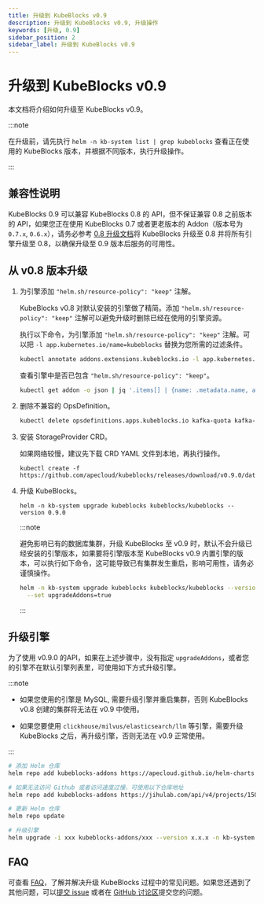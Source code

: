 ```yaml
---
title: 升级到 KubeBlocks v0.9
description: 升级到 KubeBlocks v0.9, 升级操作
keywords: [升级, 0.9]
sidebar_position: 2
sidebar_label: 升级到 KubeBlocks v0.9
---
```


# 升级到 KubeBlocks v0.9

本文档将介绍如何升级至 KubeBlocks v0.9。

:::note

在升级前，请先执行 `helm -n kb-system list | grep kubeblocks` 查看正在使用的 KubeBlocks 版本，并根据不同版本，执行升级操作。

:::

## 兼容性说明

KubeBlocks 0.9 可以兼容 KubeBlocks 0.8 的 API，但不保证兼容 0.8 之前版本的 API，如果您正在使用 KubeBlocks 0.7 或者更老版本的 Addon（版本号为 `0.7.x`, `0.6.x`），请务必参考 [0.8 升级文档](./upgrade-kubeblocks-to-0.8.md)将 KubeBlocks 升级至 0.8 并将所有引擎升级至 0.8，以确保升级至 0.9 版本后服务的可用性。

## 从 v0.8 版本升级

1. 为引擎添加 `"helm.sh/resource-policy": "keep"` 注解。

    KubeBlocks v0.8 对默认安装的引擎做了精简。添加 `"helm.sh/resource-policy": "keep"` 注解可以避免升级时删除已经在使用的引擎资源。

    执行以下命令，为引擎添加 `"helm.sh/resource-policy": "keep"` 注解。可以把 `-l app.kubernetes.io/name=kubeblocks` 替换为您所需的过滤条件。

    ```bash
    kubectl annotate addons.extensions.kubeblocks.io -l app.kubernetes.io/name=kubeblocks helm.sh/resource-policy=keep
    ```

    查看引擎中是否已包含 `"helm.sh/resource-policy": "keep"`。

    ```bash
    kubectl get addon -o json | jq '.items[] | {name: .metadata.name, annotations: .metadata.annotations}'
    ```

2. 删除不兼容的 OpsDefinition。

   ```bash
   kubectl delete opsdefinitions.apps.kubeblocks.io kafka-quota kafka-topic kafka-user-acl switchover
   ```

3. 安装 StorageProvider CRD。

   如果网络较慢，建议先下载 CRD YAML 文件到本地，再执行操作。

    ```shell
    kubectl create -f https://github.com/apecloud/kubeblocks/releases/download/v0.9.0/dataprotection.kubeblocks.io_storageproviders.yaml
    ```

4. 升级 KubeBlocks。

    ```shell
    helm -n kb-system upgrade kubeblocks kubeblocks/kubeblocks --version 0.9.0
    ```

    :::note

    避免影响已有的数据库集群，升级 KubeBlocks 至 v0.9 时，默认不会升级已经安装的引擎版本，如果要将引擎版本至 KubeBlocks v0.9 内置引擎的版本，可以执行如下命令，这可能导致已有集群发生重启，影响可用性，请务必谨慎操作。

    ```bash
    helm -n kb-system upgrade kubeblocks kubeblocks/kubeblocks --version 0.9.0 \
      --set upgradeAddons=true
    ```

    :::

## 升级引擎

为了使用 v0.9.0 的API，如果在上述步骤中，没有指定 `upgradeAddons`，或者您的引擎不在默认引擎列表里，可使用如下方式升级引擎。

:::note

- 如果您使用的引擎是 MySQL, 需要升级引擎并重启集群，否则 KubeBlocks v0.8 创建的集群将无法在 v0.9 中使用。

- 如果您要使用 `clickhouse/milvus/elasticsearch/llm` 等引擎，需要升级 KubeBlocks 之后，再升级引擎，否则无法在 v0.9 正常使用。

:::

```bash
# 添加 Helm 仓库
helm repo add kubeblocks-addons https://apecloud.github.io/helm-charts

# 如果无法访问 Github 或者访问速度过慢，可使用以下仓库地址
helm repo add kubeblocks-addons https://jihulab.com/api/v4/projects/150246/packages/helm/stable

# 更新 Helm 仓库
helm repo update

# 升级引擎
helm upgrade -i xxx kubeblocks-addons/xxx --version x.x.x -n kb-system  
```

## FAQ

可查看 [FAQ](./../faq.md)，了解并解决升级 KubeBlocks 过程中的常见问题。如果您还遇到了其他问题，可以[提交 issue](https://github.com/apecloud/kubeblocks/issues/new/choose) 或者在 [GitHub 讨论区](https://github.com/apecloud/kubeblocks/discussions)提交您的问题。

